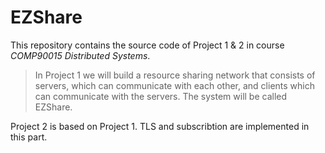# EZShare

This repository contains the source code of Project 1 & 2 in course
*COMP90015 Distributed Systems*. 

> In Project 1 we will build a resource sharing network that consists of
> servers, which can communicate with each other, and clients which can
> communicate with the servers. The system will be called EZShare.

Project 2 is based on Project 1. TLS and subscribtion are implemented in
this part.

